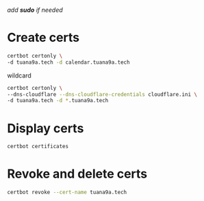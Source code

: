 _add **sudo** if needed_

# Create certs

```bash
certbot certonly \
-d tuana9a.tech -d calendar.tuana9a.tech
```

wildcard

```bash
certbot certonly \
--dns-cloudflare --dns-cloudflare-credentials cloudflare.ini \
-d tuana9a.tech -d *.tuana9a.tech
```

# Display certs

```bash
certbot certificates
```

# Revoke and delete certs

```bash
certbot revoke --cert-name tuana9a.tech
```
